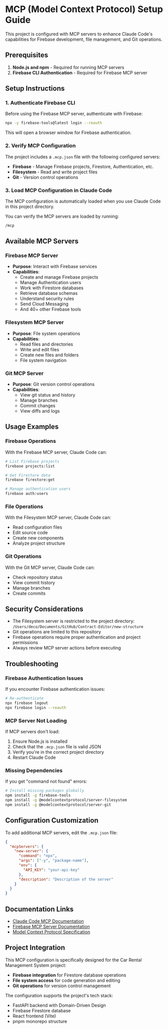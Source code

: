 # MCP (Model Context Protocol) Setup Guide

This project is configured with MCP servers to enhance Claude Code's capabilities for Firebase development, file management, and Git operations.

## Prerequisites

1. **Node.js and npm** - Required for running MCP servers
2. **Firebase CLI Authentication** - Required for Firebase MCP server

## Setup Instructions

### 1. Authenticate Firebase CLI

Before using the Firebase MCP server, authenticate with Firebase:

```bash
npx -y firebase-tools@latest login --reauth
```

This will open a browser window for Firebase authentication.

### 2. Verify MCP Configuration

The project includes a `.mcp.json` file with the following configured servers:

- **Firebase** - Manage Firebase projects, Firestore, Authentication, etc.
- **Filesystem** - Read and write project files
- **Git** - Version control operations

### 3. Load MCP Configuration in Claude Code

The MCP configuration is automatically loaded when you use Claude Code in this project directory.

You can verify the MCP servers are loaded by running:
```bash
/mcp
```

## Available MCP Servers

### Firebase MCP Server
- **Purpose**: Interact with Firebase services
- **Capabilities**:
  - Create and manage Firebase projects
  - Manage Authentication users
  - Work with Firestore databases
  - Retrieve database schemas
  - Understand security rules
  - Send Cloud Messaging
  - And 40+ other Firebase tools

### Filesystem MCP Server
- **Purpose**: File system operations
- **Capabilities**:
  - Read files and directories
  - Write and edit files
  - Create new files and folders
  - File system navigation

### Git MCP Server
- **Purpose**: Git version control operations
- **Capabilities**:
  - View git status and history
  - Manage branches
  - Commit changes
  - View diffs and logs

## Usage Examples

### Firebase Operations
With the Firebase MCP server, Claude Code can:
```bash
# List Firebase projects
firebase projects:list

# Get Firestore data
firebase firestore:get

# Manage authentication users
firebase auth:users
```

### File Operations
With the Filesystem MCP server, Claude Code can:
- Read configuration files
- Edit source code
- Create new components
- Analyze project structure

### Git Operations
With the Git MCP server, Claude Code can:
- Check repository status
- View commit history
- Manage branches
- Create commits

## Security Considerations

- The Filesystem server is restricted to the project directory: `/Users/deco/Documents/GitHub/Contract-Editor/new-structure`
- Git operations are limited to this repository
- Firebase operations require proper authentication and project permissions
- Always review MCP server actions before executing

## Troubleshooting

### Firebase Authentication Issues
If you encounter Firebase authentication issues:
```bash
# Re-authenticate
npx firebase logout
npx firebase login --reauth
```

### MCP Server Not Loading
If MCP servers don't load:
1. Ensure Node.js is installed
2. Check that the `.mcp.json` file is valid JSON
3. Verify you're in the correct project directory
4. Restart Claude Code

### Missing Dependencies
If you get "command not found" errors:
```bash
# Install missing packages globally
npm install -g firebase-tools
npm install -g @modelcontextprotocol/server-filesystem
npm install -g @modelcontextprotocol/server-git
```

## Configuration Customization

To add additional MCP servers, edit the `.mcp.json` file:

```json
{
  "mcpServers": {
    "new-server": {
      "command": "npx",
      "args": ["-y", "package-name"],
      "env": {
        "API_KEY": "your-api-key"
      },
      "description": "Description of the server"
    }
  }
}
```

## Documentation Links

- [Claude Code MCP Documentation](https://docs.anthropic.com/en/docs/claude-code/mcp)
- [Firebase MCP Server Documentation](https://firebase.google.com/docs/cli/mcp-server)
- [Model Context Protocol Specification](https://spec.modelcontextprotocol.io/)

## Project Integration

This MCP configuration is specifically designed for the Car Rental Management System project:

- **Firebase integration** for Firestore database operations
- **File system access** for code generation and editing
- **Git operations** for version control management

The configuration supports the project's tech stack:
- FastAPI backend with Domain-Driven Design
- Firebase Firestore database
- React frontend (Vite)
- pnpm monorepo structure